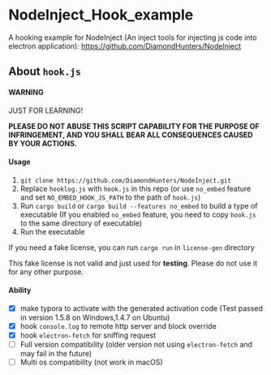 # NodeInject_Hook_example
A hooking example for NodeInject (An inject tools for injecting js code into electron application): https://github.com/DiamondHunters/NodeInject

## About `hook.js`

#### WARNING

JUST FOR LEARNING! 

**PLEASE DO NOT ABUSE THIS SCRIPT CAPABILITY FOR THE PURPOSE OF INFRINGEMENT, AND YOU SHALL BEAR ALL CONSEQUENCES CAUSED BY YOUR ACTIONS.**


#### Usage

1. `git clone https://github.com/DiamondHunters/NodeInject.git`
2. Replace `hooklog.js` with `hook.js` in this repo (or use `no_embed` feature and set `NO_EMBED_HOOK_JS_PATH` to the path of `hook.js`)
3. Run `cargo build` or `cargo build --features no_embed` to build a type of executable (If you enabled `no_embed` feature, you need to copy `hook.js` to the same directory of executable)
4. Run the executable

If you need a fake license, you can run `cargo run` in `license-gen` directory

This fake license is not valid and just used for **testing**. Please do not use it for any other purpose.

#### Ability

- [x] make typora to activate with the generated activation code (Test passed in version 1.5.8 on Windows,1.4.7 on Ubuntu)
- [x] hook `console.log` to remote http server and block override
- [x] hook `electron-fetch` for sniffing request
- [ ] Full version compatibility (older version not using `electron-fetch` and may fail in the future)
- [ ] Multi os compatibility (not work in macOS)
